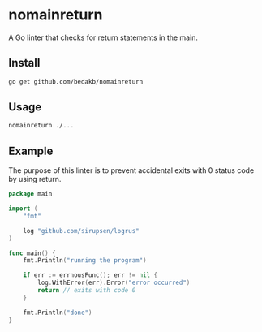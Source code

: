 # nomainreturn
A Go linter that checks for return statements in the main.

## Install
```bash
go get github.com/bedakb/nomainreturn
```

## Usage
```bash
nomainreturn ./...
```

## Example
The purpose of this linter is to prevent accidental exits with 0 status code by using return.

```go
package main

import (
    "fmt"

    log "github.com/sirupsen/logrus"
)

func main() {
    fmt.Println("running the program")

    if err := errnousFunc(); err != nil {
        log.WithError(err).Error("error occurred")
        return // exits with code 0
    }

    fmt.Println("done")
}
```